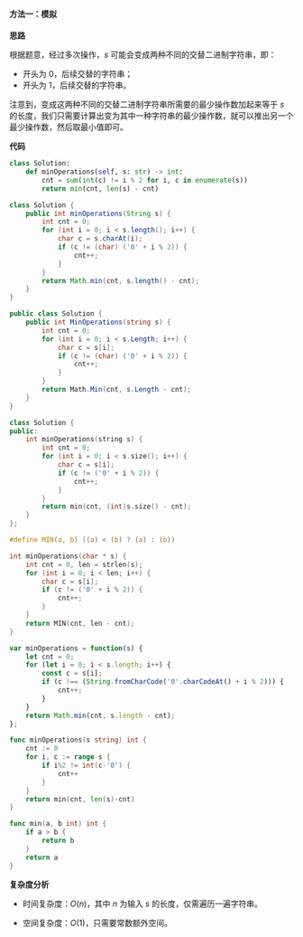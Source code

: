 #### 方法一：模拟

**思路**

根据题意，经过多次操作，$s$ 可能会变成两种不同的交替二进制字符串，即：

- 开头为 $0$，后续交替的字符串；
- 开头为 $1$，后续交替的字符串。

注意到，变成这两种不同的交替二进制字符串所需要的最少操作数加起来等于 $s$ 的长度，我们只需要计算出变为其中一种字符串的最少操作数，就可以推出另一个最少操作数，然后取最小值即可。

**代码**

```Python [sol1-Python3]
class Solution:
    def minOperations(self, s: str) -> int:
        cnt = sum(int(c) != i % 2 for i, c in enumerate(s))
        return min(cnt, len(s) - cnt)
```

```Java [sol1-Java]
class Solution {
    public int minOperations(String s) {
        int cnt = 0;
        for (int i = 0; i < s.length(); i++) {
            char c = s.charAt(i);
            if (c != (char) ('0' + i % 2)) {
                cnt++;
            }
        }
        return Math.min(cnt, s.length() - cnt);
    }
}
```

```C# [sol1-C#]
public class Solution {
    public int MinOperations(string s) {
        int cnt = 0;
        for (int i = 0; i < s.Length; i++) {
            char c = s[i];
            if (c != (char) ('0' + i % 2)) {
                cnt++;
            }
        }
        return Math.Min(cnt, s.Length - cnt);
    }
}
```

```C++ [sol1-C++]
class Solution {
public:
    int minOperations(string s) {
        int cnt = 0;
        for (int i = 0; i < s.size(); i++) {
            char c = s[i];
            if (c != ('0' + i % 2)) {
                cnt++;
            }
        }
        return min(cnt, (int)s.size() - cnt);
    }
};
```

```C [sol1-C]
#define MIN(a, b) ((a) < (b) ? (a) : (b))

int minOperations(char * s) {
    int cnt = 0, len = strlen(s);
    for (int i = 0; i < len; i++) {
        char c = s[i];
        if (c != ('0' + i % 2)) {
            cnt++;
        }
    }
    return MIN(cnt, len - cnt);
}
```

```JavaScript [sol1-JavaScript]
var minOperations = function(s) {
    let cnt = 0;
    for (let i = 0; i < s.length; i++) {
        const c = s[i];
        if (c !== (String.fromCharCode('0'.charCodeAt() + i % 2))) {
            cnt++;
        }
    }
    return Math.min(cnt, s.length - cnt);
};
```

```go [sol1-Golang]
func minOperations(s string) int {
    cnt := 0
    for i, c := range s {
        if i%2 != int(c-'0') {
            cnt++
        }
    }
    return min(cnt, len(s)-cnt)
}

func min(a, b int) int {
    if a > b {
        return b
    }
    return a
}
```

**复杂度分析**

- 时间复杂度：$O(n)$，其中 $n$ 为输入 $s$ 的长度，仅需遍历一遍字符串。

- 空间复杂度：$O(1)$，只需要常数额外空间。